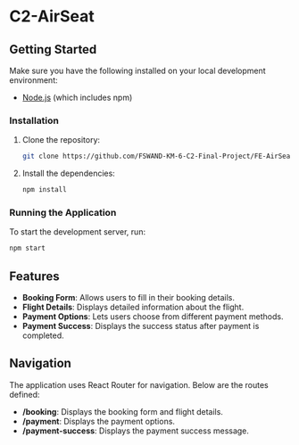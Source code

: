 # C2-AirSeat

## Getting Started

Make sure you have the following installed on your local development environment:

- [Node.js](https://nodejs.org/) (which includes npm)

### Installation

1. Clone the repository:

   ```bash
   git clone https://github.com/FSWAND-KM-6-C2-Final-Project/FE-AirSeat.git
   ```

2. Install the dependencies:

   ```bash
   npm install
   ```

### Running the Application

To start the development server, run:

```bash
npm start
```

## Features

- **Booking Form**: Allows users to fill in their booking details.
- **Flight Details**: Displays detailed information about the flight.
- **Payment Options**: Lets users choose from different payment methods.
- **Payment Success**: Displays the success status after payment is completed.


## Navigation
The application uses React Router for navigation. Below are the routes defined:

- **/booking**: Displays the booking form and flight details.
- **/payment**: Displays the payment options.
- **/payment-success**: Displays the payment success message.

